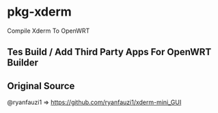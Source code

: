 # pkg-xderm
Compile Xderm To OpenWRT

## Tes Build / Add Third Party Apps For OpenWRT Builder

## Original Source

@ryanfauzi1 => https://github.com/ryanfauzi1/xderm-mini_GUI
